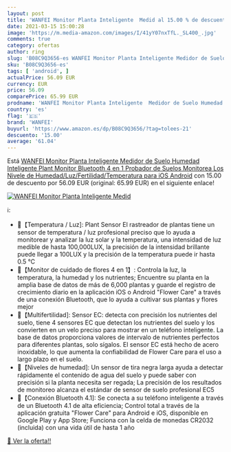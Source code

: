 ```yaml
---
layout: post
title: 'WANFEI Monitor Planta Inteligente  Medid al 15.00 % de descuento'
date: 2021-03-15 15:00:28
image: 'https://m.media-amazon.com/images/I/41yY07nxTfL._SL400_.jpg'
comments: true
category: ofertas
author: ring
slug: 'B08C9Q3656-es WANFEI Monitor Planta Inteligente Medidor de Suelo Humedad...'
sku: 'B08C9Q3656-es'
tags: [ 'android', ]
actualPrice: 56.09 EUR
currency: EUR
price: 56.09
comparePrice: 65.99 EUR
prodname: 'WANFEI Monitor Planta Inteligente  Medidor de Suelo Humedad Inteligente Plant Monitor Bluetooth 4 en 1 Probador de Suelos Monitorea Los Nivele de Humedad/Luz/Fertilidad/Temperatura para iOS Android'
country: 'es'
flag: '🇪🇸'
brand: 'WANFEI'
buyurl: 'https://www.amazon.es/dp/B08C9Q3656/?tag=tolees-21'
descuento: '15.00'
average: '61.04'
---
```


Está [WANFEI Monitor Planta Inteligente  Medidor de Suelo Humedad Inteligente Plant Monitor Bluetooth 4 en 1 Probador de Suelos Monitorea Los Nivele de Humedad/Luz/Fertilidad/Temperatura para iOS Android](https://www.amazon.es/dp/B08C9Q3656/?tag=tolees-21) con 15.00 de descuento por 56.09 EUR (original: 65.99 EUR) en el siguiente enlace!

[![WANFEI Monitor Planta Inteligente  Medid](https://m.media-amazon.com/images/I/41yY07nxTfL._SL400_.jpg)](https://www.amazon.es/dp/B08C9Q3656/?tag=tolees-21)

ℹ️:

- 🌻【Temperatura / Luz]: Plant Sensor El rastreador de plantas tiene un sensor de temperatura / luz profesional preciso que lo ayuda a monitorear y analizar la luz solar y la temperatura, una intensidad de luz medible de hasta 100,000LUX, la precisión de la intensidad brillante puede llegar a 100LUX y la precisión de la temperatura puede ir hasta 0.5 ℃
- 🌿【Monitor de cuidado de flores 4 en 1】: Controla la luz, la temperatura, la humedad y los nutrientes; Encuentre su planta en la amplia base de datos de más de 6,000 plantas y guarde el registro de crecimiento diario en la aplicación iOS o Android "Flower Care" a través de una conexión Bluetooth, que lo ayuda a cultivar sus plantas y flores mejor
- 🌷【Multifertilidad]: Sensor EC: detecta con precisión los nutrientes del suelo, tiene 4 sensores EC que detectan los nutrientes del suelo y los convierten en un velo preciso para mostrar en un teléfono inteligente. La base de datos proporciona valores de intervalo de nutrientes perfectos para diferentes plantas, solo sígalos. El sensor EC está hecho de acero inoxidable, lo que aumenta la confiabilidad de Flower Care para el uso a largo plazo en el suelo.
- 🌱【Niveles de humedad]: Un sensor de tira negra larga ayuda a detectar rápidamente el contenido de agua del suelo y puede saber con precisión si la planta necesita ser regada; La precisión de los resultados de monitoreo alcanza el estándar de sensor de suelo profesional EC5
- 🌾【Conexión Bluetooth 4.1]: Se conecta a su teléfono inteligente a través de un Bluetooth 4.1 de alta eficiencia; Control total a través de la aplicación gratuita "Flower Care" para Android e iOS, disponible en Google Play y App Store; Funciona con la celda de monedas CR2032 (incluida) con una vida útil de hasta 1 año

[🛒 Ver la oferta!!](https://www.amazon.es/dp/B08C9Q3656/?tag=tolees-21)

